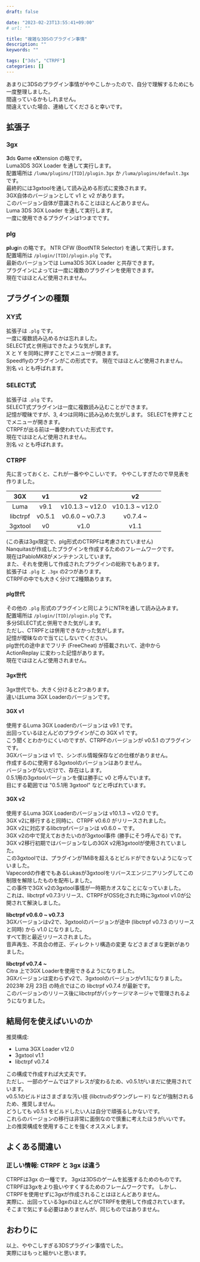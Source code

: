 ```yaml
---
draft: false

date: "2023-02-23T13:55:41+09:00"
# url: ""

title: "複雑な3DSのプラグイン事情"
description: ""
keywords: ""

tags: ["3ds", "CTRPF"]
categories: []
---
```


あまりに3DSのプラグイン事情がややこしかったので、自分で理解するためにも一度整理しました。  
間違っているかもしれません。  
間違えていた場合、連絡してくださると幸いです。  

## 拡張子

### 3gx

**3**ds **G**ame e**X**tension の略です。  
Luma3DS 3GX Loader を通して実行します。  
配置場所は `/luma/plugins/[TID]/plugin.3gx` か `/luma/plugins/default.3gx` です。  
最終的には3gxtoolを通して読み込める形式に変換されます。  
3GX自体のバージョンとして v1 と v2 があります。  
このバージョン自体が意識されることはほとんどありません。  
Luma 3DS 3GX Loader を通して実行します。  
一度に使用できるプラグインは1つまでです。  

### plg

**pl**u**g**in の略です。
NTR CFW (BootNTR Selector) を通して実行します。  
配置場所は `/plugin/[TID]/plugin.plg` です。  
最新のバージョンでは Luma3DS 3GX Loader と共存できます。  
プラグインによっては一度に複数のプラグインを使用できます。  
現在ではほとんど使用されません。  

## プラグインの種類

### XY式

拡張子は `.plg` です。  
一度に複数読み込めるかは忘れました。  
SELECT式と併用はできたような気がします。  
X と Y を同時に押すことでメニューが開きます。  
Speedflyのプラグインがこの形式です。
現在ではほとんど使用されません。  
別名 `v1` とも呼ばれます。

### SELECT式

拡張子は `.plg` です。  
SELECT式プラグインは一度に複数読み込むことができます。  
記憶が曖昧ですが、3, 4つは同時に読み込めた気がします。
SELECTを押すことでメニューが開きます。  
CTRPFが出る前は一番使われていた形式です。  
現在ではほとんど使用されません。  
別名 `v2` とも呼ばれます。

### CTRPF

先に言っておくと、これが一番ややこしいです。
ややこしすぎたので早見表を作りました。

|   3GX    |   v1   |       v2        |       v2        |
|:--------:|:------:|:---------------:|:---------------:|
|   Luma   |  v9.1  | v10.1.3 ~ v12.0 | v10.1.3 ~ v12.0 |
| libctrpf | v0.5.1 | v0.6.0 ~ v0.7.3 |    v0.7.4 ~     |
| 3gxtool  |   v0   |      v1.0       |      v1.1       |

(この表は3gx限定で、plg形式のCTRPFは考慮されていません)  
Nanquitasが作成したプラグインを作成するためのフレームワークです。  
現在はPabloMK8がメンテナンスしています。  
また、それを使用して作成されたプラグインの総称でもあります。  
拡張子は `.plg` と `.3gx` の2つがあります。  
CTRPFの中でも大きく分けて2種類あります。  

#### plg世代

その他の `.plg` 形式のプラグインと同じようにNTRを通して読み込みます。  
配置場所は `/plugin/[TID]/plugin.plg` です。  
多分SELECT式と併用できた気がします。  
ただし、CTRPFとは併用できなかった気がします。  
記憶が曖昧なので当てにしないでください。  
plg世代の途中までフリチ (FreeCheat) が搭載されいて、途中から ActionReplay に変わった記憶があります。  
現在ではほとんど使用されません。  

#### 3gx世代

3gx世代でも、大きく分けると2つあります。  
違いはLuma 3GX Loaderのバージョンです。  

#### 3GX v1

使用するLuma 3GX Loaderのバージョンは v9.1 です。  
出回っているほとんどのプラグインがこの 3GX v1 です。  
こう聞くとわかりにくいのですが、CTRPFのバージョンが v0.5.1 のプラグインです。  
3GXバージョンは v1 で、シンボル情報保存などの仕様がありません。  
作成するのに使用する3gxtoolのバージョンはありません。  
バージョンがないだけで、存在はします。  
0.5.1用の3gxtoolバージョンを僕は勝手に v0 と呼んでいます。  
目にする範囲では "0.5.1用 3gxtool" などと呼ばれています。

#### 3GX v2

使用するLuma 3GX Loaderのバージョンは v10.1.3 ~ v12.0 です。  
3GX v2に移行すると同時に、CTRPF v0.6.0 がリリースされました。  
3GX v2に対応するlibctrpfバージョンは v0.6.0 ~ です。  
3GX v2の中で覚えておきたいのが3gxtool事件 (勝手にそう呼んでる) です。  
3GX v2移行初期ではバージョンなしの3GX v2用3gxtoolが使用されていました。  
この3gxtoolでは、プラグインが1MiBを超えるとビルドができないようになっていました。  
Vapecordの作者でもあるLukasが3gxtoolをリバースエンジニアリングしてこの制限を解除したものを配布しました。  
この事件で3GX v2の3gxtool事情が一時期カオスなことになっていました。  
これは、libctrpf v0.7.3リリース、CTRPFがOSS化された時に3gxtool v1.0が公開されて解決しました。

**libctrpf v0.6.0 ~ v0.7.3**  
3GXバージョンはv2で、3gxtoolのバージョンが途中 (libctrpf v0.7.3 のリリースと同時) から v1.0 になりました。  
すべて割と最近リリースされました。  
音声再生、不具合の修正、ディレクトリ構造の変更 などさまざまな更新がありました。  

**libctrpf v0.7.4 ~**  
Citra 上で3GX Loaderを使用できるようになりました。  
3GXバージョンは変わらずv2で、3gxtoolのバージョンがv1.1になりました。  
2023年 2月 23日 の時点ではこの libctrpf v0.7.4 が最新です。  
このバージョンのリリース後にlibctrpfがパッケージマネージャで管理されるようになりました。  

## 結局何を使えばいいのか

推奨構成:

* Luma 3GX Loader v12.0
* 3gxtool v1.1
* libctrpf v0.7.4

この構成で作成すれば大丈夫です。  
ただし、一部のゲームではアドレスが変わるため、v0.5.1がいまだに使用されています。  
v0.5.1のビルドはさまざまな汚い技 (libctruのダウングレード) などが強制されるため、推奨しません。  
どうしても v0.5.1 をビルドしたい人は自分で頑張るしかないです。  
これらのバージョンの移行は非常に面倒なので慎重に考えたほうがいいです。  
上の推奨構成を使用することを強くオススメします。

## よくある間違い

### 正しい情報: CTRPF と 3gx は違う

CTRPFは3gx の一種です。
3gxは3DSのゲームを拡張するためのものです。  
CTRPFは3gxをより扱いやすくするためのフレームワークです。
しかし、CTRPFを使用せずに3gxが作成されることはほとんどありません。  
実際に、出回っている3gxのほとんどがCTRPFを使用して作成されています。  
そこまで気にする必要はありませんが、同じものではありません。

## おわりに

以上、ややこしすぎる3DSプラグイン事情でした。  
実際にはもっと細かいと思います。  
